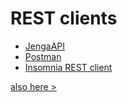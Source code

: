 # REST clients

* [JengaAPI](https://www.jengaapi.io/)
* [Postman](https://www.getpostman.com/)
* [Insomnia REST client](https://insomnia.rest/)

[also here >](../misc/rest.md)
